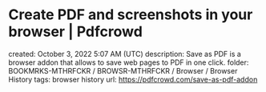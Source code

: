 # Create PDF and screenshots in your browser | Pdfcrowd

created: October 3, 2022 5:07 AM (UTC)
description: Save as PDF is a browser addon that allows to save web pages to PDF in one click.
folder: BOOKMRKS-MTHRFCKR / BROWSR-MTHRFCKR / Browser / Browser History
tags: browser history
url: https://pdfcrowd.com/save-as-pdf-addon